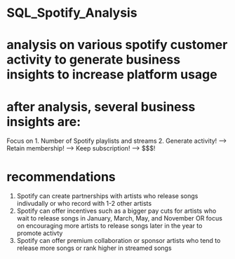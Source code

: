 # SQL_Spotify_Analysis

# analysis on various spotify customer activity to generate business insights to increase platform usage 

# after analysis, several business insights are: 
  Focus on 1. Number of Spotify playlists and streams 
           2. Generate activity! --> Retain membership! -->  Keep subscription! -->  $$$!

# recommendations 
1. Spotify can create partnerships with artists who release songs indivudally or who record with 
   1-2 other artists
2. Spotify can offer incentives such as a bigger pay cuts for artists who wait to release songs in 
   January, March, May, and November OR focus on encouraging more artists to release songs later 
   in the year to promote activty
3. Spotify can offer premium collaboration or sponsor artists who tend to release more songs or 
   rank higher in streamed songs 
